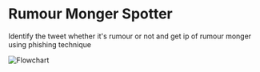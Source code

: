 # Rumour Monger Spotter
 Identify the tweet whether it's rumour or not and get ip of rumour monger using phishing technique

![Flowchart](https://user-images.githubusercontent.com/105111526/213626625-e56c33c7-a9a0-4b52-8f4f-a0b202f48f4a.png)
